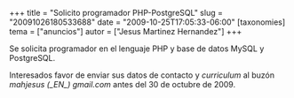 +++
title = "Solicito programador PHP-PostgreSQL"
slug = "20091026180533688"
date = "2009-10-25T17:05:33-06:00"
[taxonomies]
tema = ["anuncios"]
autor = ["Jesus Martinez Hernandez"]
+++

Se solicita programador en el lenguaje PHP y base de datos MySQL y
PostgreSQL.

Interesados favor de enviar sus datos de contacto y *curriculum* al
buzón *mahjesus (\_EN\_) gmail.com* antes del 30 de octubre de 2009.
